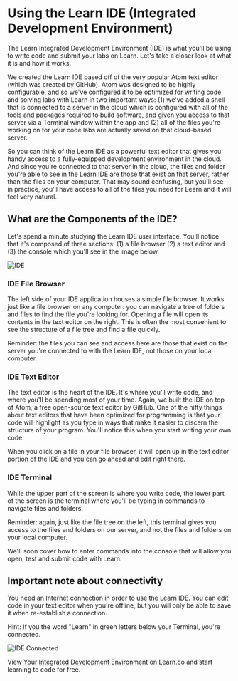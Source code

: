# Using the Learn IDE (Integrated Development Environment)

The Learn Integrated Development Environment (IDE) is what you'll be using to write code and submit your labs on Learn. Let's take a closer look at what it is and how it works. 

We created the Learn IDE based off of the very popular Atom text editor (which was created by GitHub). Atom was designed to be highly configurable, and so we've configured it to be optimized for writing code and solving labs with Learn in two important ways: (1) we've added a shell that is connected to a server in the cloud which is configured with all of the tools and packages required to build software, and given you access to that server via a Terminal window within the app and (2) all of the files you're working on for your code labs are actually saved on that cloud-based server. 

So you can think of the Learn IDE as a powerful text editor that gives you handy access to a fully-equipped development environment in the cloud. And since you're connected to that server in the cloud, the files and folder you're able to see in the Learn IDE are those that exist on that server, rather than the files on your computer. That may sound confusing, but you'll see—in practice, you'll have access to all of the files you need for Learn and it will feel very natural.

## What are the Components of the IDE? 

Let's spend a minute studying the Learn IDE user interface. You'll notice that it's composed of three sections: (1) a file browser (2) a text editor and (3) the console which you'll see in the image below. 

![IDE](https://s3.amazonaws.com/learn-verified/Screen+Shot+2016-04-15+at+3.48.17+PM.png)

### IDE File Browser

The left side of your IDE application houses a simple file browser. It works just like a file browser on any computer: you can navigate a tree of folders and files to find the file you're looking for. Opening a file will open its contents in the text editor on the right. This is often the most convenient to see the structure of a file tree and find a file quickly.

Reminder: the files you can see and access here are those that exist on the server you're connected to with the Learn IDE, not those on your local computer. 

### IDE Text Editor 

The text editor is the heart of the IDE. It's where you'll write code, and where you'll be spending most of your time. Again, we built the IDE on top of Atom, a free open-source text editor by GitHub. One of the nifty things about text editors that have been optimized for programming is that your code will highlight as you type in ways that make it easier to discern the structure of your program. You'll notice this when you start writing your own code.  

When you click on a file in your file browser, it will open up in the text editor portion of the IDE and you can go ahead and edit right there. 

### IDE Terminal

While the upper part of the screen is where you write code, the lower part of the screen is the terminal where you'll be typing in commands to navigate files and folders. 

Reminder: again, just like the file tree on the left, this terminal gives you access to the files and folders on our server, and not the files and folders on your local computer. 

We'll soon cover how to enter commands into the console that will allow you open, test and submit code with Learn.

## Important note about connectivity

You need an Internet connection in order to use the Learn IDE. You can edit code in your text editor when you're offline, but you will only be able to save it when re-establish a connection. 

Hint: If you the word "Learn" in green letters below your Terminal, you're connected.  

![IDE Connected](https://s3.amazonaws.com/learn-verified/IDEConnected.png)

<p data-visibility='hidden'>View <a href='https://learn.co/lessons/your-integrated-development-environment'>Your Integrated Development Environment</a> on Learn.co and start learning to code for free.</p>
